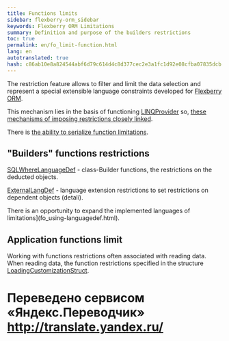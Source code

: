 ```yaml
--- 
title: Functions limits 
sidebar: flexberry-orm_sidebar 
keywords: Flexberry ORM Limitations 
summary: Definition and purpose of the builders restrictions 
toc: true 
permalink: en/fo_limit-function.html 
lang: en 
autotranslated: true 
hash: c86ab10e8a824544abf6d79c614d4c8d377cec2e3a1fc1d92e08cfba07835dcb 
--- 
```


The restriction feature allows to filter and limit the data selection and represent a special extensible language constraints developed for [Flexberry ORM](fo_flexberry-orm.html). 

This mechanism lies in the basis of functioning [LINQProvider](fo_linq-provider.html) so, [these mechanisms of imposing restrictions closely linked](fo_limitation.html). 

There is [the ability to serialize function limitations](fo_limit-function-serialization.html). 

## "Builders" functions restrictions 

[SQLWhereLanguageDef](fo_function-list.html) - class-Builder functions, the restrictions on the deducted objects. 

[ExternalLangDef](fo_external-lang-def.html) - language extension restrictions to set restrictions on dependent objects (detali). 

There is an opportunity to expand the implemented languages of limitations](fo_using-languagedef.html). 

## Application functions limit 

Working with functions restrictions often associated with reading data. When reading data, the function restrictions specified in the structure [LoadingCustomizationStruct](fo_loading-customization-struct.html). 



 # Переведено сервисом «Яндекс.Переводчик» http://translate.yandex.ru/